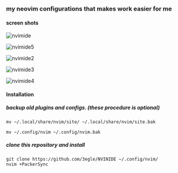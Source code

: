 
### my neovim configurations that makes work easier for me

#### screen shots
![nvimide](https://user-images.githubusercontent.com/61257646/184257992-c453974f-408c-4085-897f-b3d5b24013c5.png)

![nvimide5](https://user-images.githubusercontent.com/61257646/184258173-faf1dd15-1030-4dec-9575-4f37cc033fb4.png)

![nvimide2](https://user-images.githubusercontent.com/61257646/184258108-36bf1268-73fe-4727-a69e-5973bc64f925.png)

![nvimide3](https://user-images.githubusercontent.com/61257646/184258132-db5f8622-457c-4f82-87e9-075fc752e2ac.png)

![nvimide4](https://user-images.githubusercontent.com/61257646/184258185-d84963c2-069b-4faa-a951-ce576f99eca3.png)


#### Installation

##### backup old plugins and configs. (these procedure is optional)

```
mv ~/.local/share/nvim/site/ ~/.local/share/nvim/site.bak

mv ~/.config/nvim ~/.config/nvim.bak
```

##### clone this repository and install

```
git clone https://github.com/3egle/NVINIDE ~/.config/nvim/
nvim +PackerSync

```
